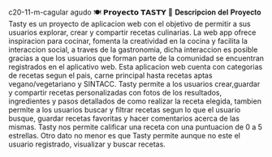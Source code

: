c20-11-m-cagular agudo
🍽️ 𝗣𝗿𝗼𝘆𝗲𝗰𝘁𝗼 𝗧𝗔𝗦𝗧𝗬 
📖 𝐃𝐞𝐬𝐜𝐫𝐢𝐩𝐜𝐢𝐨𝐧 𝐝𝐞𝐥 𝐏𝐫𝐨𝐲𝐞𝐜𝐭𝐨
Tasty es un proyecto de aplicacion web con el objetivo de permitir a sus usuarios explorar, crear y compartir recetas culinarias.
La web app ofrece inspiracion para cocinar, fomenta la creatividad en la cocina y facilita la interaccion social, a traves de la gastronomia, dicha interaccion es posible gracias a que los usuarios que forman parte de la comunidad se encuentran registrados en el aplicativo web.
Esta aplicacion web cuenta con categorias de recetas segun el pais, carne principal hasta recetas aptas vegano/vegetariano y SINTACC.
Tasty permite a los usuarios crear,guardar y compartir recetas personalizadas con fotos de los resultados, ingredientes y pasos detallados de como realizar la receta elegida,
tambien permite a los usuarios buscar y filtrar recetas segun lo que el usuario busque, guardar recetas favoritas y hacer comentarios acerca de las mismas.
Tasty nos permite calificar una receta con una puntuacion de 0 a 5 estrellas.
Otro dato no menor es que Tasty permite aunque no este el usuario registrado, visualizar y buscar recetas.

